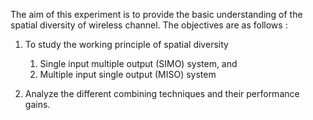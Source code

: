 The aim of this experiment is to provide the basic understanding of the spatial diversity of wireless channel. The objectives are as follows :

1) To study the working principle of spatial diversity
   1) Single input multiple output (SIMO) system, and
   2) Multiple input single output (MISO) system
  
2) Analyze the different combining techniques and their performance gains.



